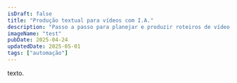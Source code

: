 ```yaml
---
isDraft: false
title: "Produção textual para vídeos com I.A."
description: "Passo a passo para planejar e produzir roteiros de vídeo e como usar a I.A. para auxiliar."
imageName: "test"
pubDate: 2025-04-24
updatedDate: 2025-05-01
tags: ["automação"]
---
```


texto.